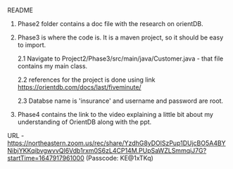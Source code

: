 README

1. Phase2 folder contains a doc file with the research on orientDB.
2. Phase3 is where the code is. It is a maven project, so it should be easy to import. 
 
   2.1 Navigate to Project2/Phase3/src/main/java/Customer.java - that file contains my main class. 
 
   2.2 references for the project is done using link https://orientdb.com/docs/last/fiveminute/
 
    2.3 Databse name is 'insurance' and username and password are root.

3. Phase4 contains the link to the video explaining a little bit about my understanding of OrientDB along with the ppt. 

URL - https://northeastern.zoom.us/rec/share/YzdhG8yDOlSzPup1DUjcBO5A4BYNibjYKKqibvgwvvQl6Vdb1rxm0S6zL4CP14M.PUpSaWZLSmmqiJ7G?startTime=1647917961000 (Passcode: KE@1xTKq)
  
